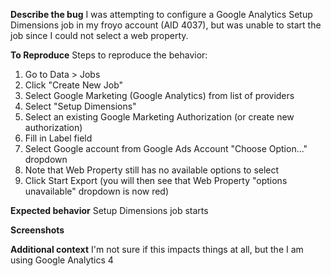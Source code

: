 **Describe the bug**
I was attempting to configure a Google Analytics Setup Dimensions job in my froyo account (AID 4037), but was unable to start the job since I could not select a web property.

**To Reproduce**
Steps to reproduce the behavior:
1. Go to Data > Jobs
2. Click "Create New Job"
3. Select Google Marketing (Google Analytics) from list of providers
4. Select "Setup Dimensions"
5. Select an existing Google Marketing Authorization (or create new authorization)
6. Fill in Label field
7. Select Google account from Google Ads Account "Choose Option..." dropdown
8. Note that Web Property still has no available options to select
9. Click Start Export (you will then see that Web Property "options unavailable" dropdown is now red)

**Expected behavior**
Setup Dimensions job starts

**Screenshots**

**Additional context**
I'm not sure if this impacts things at all, but the I am using Google Analytics 4
